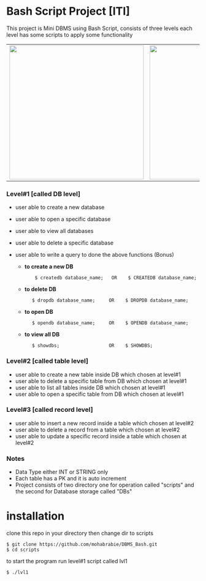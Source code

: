 # Bash Script Project [ITI]
This project is Mini DBMS using Bash Script, consists of three levels each level has some scripts to apply some functionality

<table> 
  <tr>
    <td><img src="https://lh3.googleusercontent.com/proxy/2vJmCODLLjnMqQpcoOXxyc5uam1DWLhXU-4sLnqqmzBuR9q4ikBFqpafU1tJB7a4tmtK5iP0vBxNUyPQJz63BE2rBjg89wvp7DU55CY" width=350        height=350></td>
    <td><img src="https://cdn.devdojo.com/posts/images/June2019/executing-bash-script-on-multiple-remote-server.jpg?w=1280&h=720&fit=crop" width=350 height=350></td>
  </tr>
 </table>
 
### Level#1   [called DB level]
- user able to create a new database
- user able to open a specific database
- user able to view all databases
- user able to delete a specific database
- user able to write a query to done the above functions (Bonus)

   - **to create a new DB**
    ```git
           $ createdb database_name;   OR    $ CREATEDB database_name;
    ```
   - **to delete DB**
    ```git
          $ dropdb database_name;     OR    $ DROPDB database_name;
    ```
   - **to open DB**
    ```git
          $ opendb database_name;     OR    $ OPENDB database_name;
    ```
   - **to view all DB**
   ```git
         $ showdbs;                  OR    $ SHOWDBS;
   ```
### Level#2   [called table level]
- user able to create a new  table inside DB which chosen at level#1
- user able to delete a specific table from  DB which chosen at level#1
- user able to list all tables inside DB which chosen at level#1
- user able to open a specific table from DB which chosen at level#1

### Level#3   [called record level]
- user able to insert a new record inside a table which chosen at level#2
- user able to delete a record from a table which chosen at level#2
- user able to update a specific record inside a table which chosen at level#2

### Notes
- Data Type either INT or STRING only
- Each table has a PK and it is auto increment
- Project consists of two directory one for operation called "scripts" and the second for Database storage called "DBs" 

# installation
clone this repo in your directory then change dir to scripts 
``` git
$ git clone https://github.com/mohabrabie/DBMS_Bash.git
$ cd scripts
```
to start the program run  level#1 script called lvl1
```git
$ ./lvl1
```

